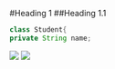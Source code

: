#Heading 1
##Heading 1.1

```java 
class Student{
private String name;

```

![](https://www.planttext.com/api/plantuml/png/UhzxlqDnIM9HIMbk3XTNSNPcda9HVd4g5vTJVfA2hfs2OqvcSggLWaTgJaw-8XUNGsfU2b0b0000__y30000)
![](https://www.planttext.com/api/plantuml/png/Z591JiCm4Bpx5QkS4eaSkFe40Xw0-WBNNhKMZWtUZIX2VLaFF8ala3fs4wDAS1lDZdPdTlVxz7L7h2AFWnDYWTef8dW8OoI4Jm7GWpKIhEU4lHfGmeQZzRj462GTxIlRu5Sym0xv4LbPHsrN5PGnJmUCsXAsc864GdNYABA7Gltj8ZLz7f7EBjgt32GKQjMqK5UQCXwuYgP3ZAZvtjCxncgStgD-cVbMLUKfwpO4jmpSy6ZGytz2e8_1kLQdtSjyWowLQDmEDZkv4l06VhaupyytR6uRw7je1kK_ccMfSehdf_ju4XUkbbvM9M6lI9GWkRheyXoP_Q-KLRlP_2IRiz3qTEXD-hw2VW000F__0m00)
